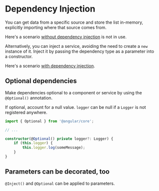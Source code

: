 # Dependency Injection

You can get data from a specific source and store the list in-memory, explicitly importing where that source comes from.

Here's a scenario [without dependency injection](src/app/dependency-injection/without-dependency-injection) is not in use.

Alternatively, you can inject a service, avoiding the need to create a `new` instance of it.
Inject it by passing the dependency type as a parameter into a constructor.

Here's a scenario [with dependency injection](../directives/structural-directives/whats-with-the-asterisk).

## Optional dependencies
Make dependencies optional to a component or service by using the `@Optional()` annotation.

If optional, account for a null value.
`logger` can be null if a `Logger` is not registered anywhere.
```ts
import { Optional } from '@angular/core';

// ...

constructor(@Optional() private logger?: Logger) {
    if (this.logger) {
        this.logger.log(someMessage);
    }
}
```

## Parameters can be decorated, too
`@Inject()` and `@Optional` can be applied to parameters.
